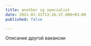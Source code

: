 ```yaml
---
title: another cg specialist
date: 2021-01-31T13:26:37.000+03:00
published: false

---
```

Описание другой вакансии